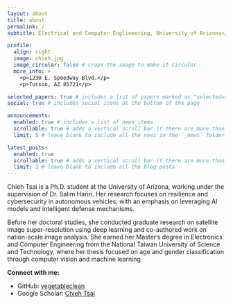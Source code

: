 ```yaml
---
layout: about
title: about
permalink: /
subtitle: Electrical and Computer Englineering, University of Arizona</a>. 1230 E. Speedway Blvd., Tucson, AZ 85721, USA.

profile:
  align: right
  image: chieh.jpg
  image_circular: false # crops the image to make it circular
  more_info: >
    <p>1230 E. Speedway Blvd.</p>
    <p>Tucson, AZ 85721</p>

selected_papers: true # includes a list of papers marked as "selected={true}"
social: true # includes social icons at the bottom of the page

announcements:
  enabled: true # includes a list of news items
  scrollable: true # adds a vertical scroll bar if there are more than 3 news items
  limit: 5 # leave blank to include all the news in the `_news` folder

latest_posts:
  enabled: true
  scrollable: true # adds a vertical scroll bar if there are more than 3 new posts items
  limit: 3 # leave blank to include all the blog posts
---
```


Chieh Tsai is a Ph.D. student at the University of Arizona, working under the supervision of Dr. Salim Hariri. Her research focuses on resilience and cybersecurity in autonomous vehicles, with an emphasis on leveraging AI models and intelligent defense mechanisms.

Before her doctoral studies, she conducted graduate research on satellite image super-resolution using deep learning and co-authored work on nation-scale image analysis. She earned her Master’s degree in Electronics and Computer Engineering from the National Taiwan University of Science and Technology, where her thesis focused on age and gender classification through computer vision and machine learning

**Connect with me:**

- GitHub: [vegetableclean](https://github.com/vegetableclean/)
- Google Scholar: [Chieh Tsai](https://scholar.google.com/citations?user=dWFu_R8AAAAJ&hl=en)
